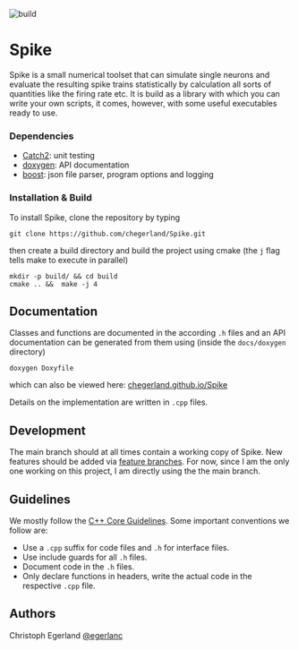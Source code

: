 ![build](https://github.com/chegerland/Spike/actions/cmake.yml/badge.svg)

# Spike
Spike is a small numerical toolset that can simulate single neurons and evaluate the resulting spike trains statistically by calculation all sorts of quantities like the firing rate etc.
It is build as a library with which you can write your own scripts, it comes, however, with some useful executables ready to use.

### Dependencies
* [Catch2](https://github.com/catchorg/Catch2): unit testing
* [doxygen](http://doxygen.nl/): API documentation
* [boost](https://www.boost.org/): json file parser, program options and logging

### Installation & Build
To install Spike, clone the repository by typing

```
git clone https://github.com/chegerland/Spike.git
```

then create a build directory and build the project using cmake (the `j` flag tells make to execute in parallel)

```
mkdir -p build/ && cd build
cmake .. &&  make -j 4
```

## Documentation
Classes and functions are documented in the according `.h` files and an API documentation can be generated from them using (inside the `docs/doxygen` directory)
```
doxygen Doxyfile
```
which can also be viewed here: [chegerland.github.io/Spike](https://chegerland.github.io/Spike)

Details on the implementation are written in `.cpp` files.


## Development
The main branch should at all times contain a working copy of Spike.
New features should be added via [feature branches](https://www.atlassian.com/git/tutorials/comparing-workflows/feature-branch-workflow).
For now, since I am the only one working on this project, I am directly using the the main branch.


## Guidelines
We mostly follow the [C++ Core Guidelines](https://isocpp.github.io/CppCoreGuidelines/CppCoreGuidelines).
Some important conventions we follow are:
* Use a `.cpp` suffix for code files and `.h` for interface files.
* Use include guards for all `.h` files.
* Document code in the `.h` files.
* Only declare functions in headers, write the actual code in the respective `.cpp` file.


## Authors
Christoph Egerland [@egerlanc](https://git.physik.hu-berlin.de/egerlanc)
